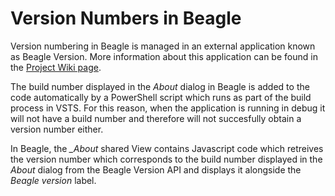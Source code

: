 # Version Numbers in Beagle
Version numbering in Beagle is managed in an external application known as Beagle Version. More information about this application can be found in the [Project Wiki page](https://leahurst.visualstudio.com/Beagle/_wiki?pagePath=%2FBeagle-Version).

The build number displayed in the *About* dialog in Beagle is added to the code automatically by a PowerShell script which runs as part of the build process in VSTS. For this reason, when the application is running in debug it will not have a build number and therefore will not succesfully obtain a version number either.

In Beagle, the *_About* shared View contains Javascript code which retreives the version number which corresponds to the build number displayed in the *About* dialog from the Beagle Version API and displays it alongside the *Beagle version* label.